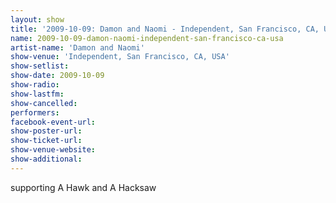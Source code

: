 ```yaml
---
layout: show
title: '2009-10-09: Damon and Naomi - Independent, San Francisco, CA, USA'
name: 2009-10-09-damon-naomi-independent-san-francisco-ca-usa
artist-name: 'Damon and Naomi'
show-venue: 'Independent, San Francisco, CA, USA'
show-setlist: 
show-date: 2009-10-09
show-radio: 
show-lastfm: 
show-cancelled: 
performers: 
facebook-event-url: 
show-poster-url: 
show-ticket-url: 
show-venue-website: 
show-additional: 
---
```


supporting A Hawk and A Hacksaw